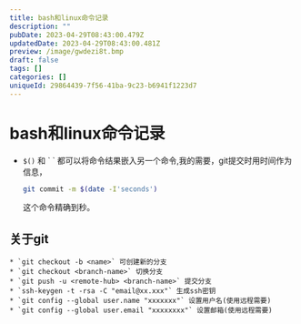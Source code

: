 ```yaml
---
title: bash和linux命令记录
description: ""
pubDate: 2023-04-29T08:43:00.479Z
updatedDate: 2023-04-29T08:43:00.481Z
preview: /image/gwdezi8t.bmp
draft: false
tags: []
categories: []
uniqueId: 29864439-7f56-41ba-9c23-b6941f1223d7
---
```

# bash和linux命令记录

* `$()` 和  \` \` 都可以将命令结果嵌入另一个命令,我的需要，git提交时用时间作为信息，
    ~~~bash
    git commit -m $(date -I'seconds')
    ~~~
    这个命令精确到秒。

## 关于git
    * `git checkout -b <name>` 可创建新的分支
    * `git checkout <branch-name>` 切换分支
    * `git push -u <remote-hub> <branch-name>` 提交分支
    * `ssh-keygen -t -rsa -C "email@xx.xxx"` 生成ssh密钥
    * `git config --global user.name "xxxxxxx"` 设置用户名(使用远程需要)
    * `git config --global user.email "xxxxxxxx"` 设置邮箱(使用远程需要)